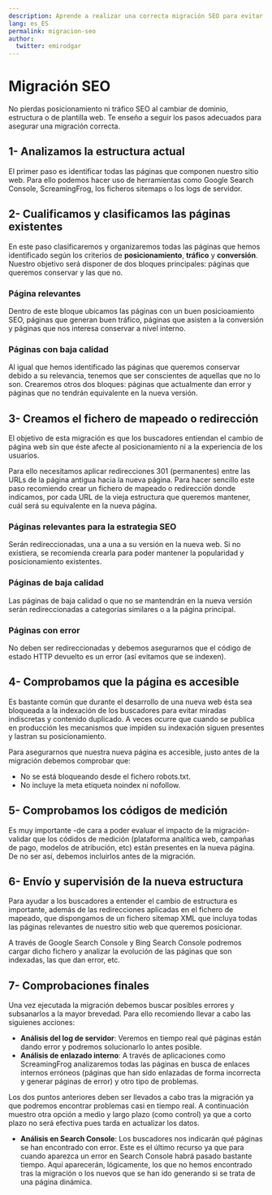 ```yaml
---
description: Aprende a realizar una correcta migración SEO para evitar perder tráfico y posicionamiento.
lang: es_ES
permalink: migracion-seo
author:
  twitter: emirodgar
---
```


# Migración SEO

No pierdas posicionamiento ni tráfico SEO al cambiar de dominio, estructura o de plantilla web. Te enseño a seguir los pasos adecuados para asegurar una migración correcta.


## 1- Analizamos la estructura actual

El primer paso es identificar todas las páginas que componen nuestro sitio web. Para ello podemos hacer uso de herramientas como Google Search Console, ScreamingFrog, los ficheros sitemaps o los logs de servidor.

## 2- Cualificamos y clasificamos las páginas existentes

En este paso clasificaremos y organizaremos todas las páginas que hemos identificado según los criterios de **posicionamiento**, **tráfico** y **conversión**. Nuestro objetivo será disponer de dos bloques principales: páginas que queremos conservar y las que no.

### Página relevantes 

Dentro de este bloque ubicamos las páginas con un buen posicioamiento SEO, páginas que generan buen tráfico, páginas que asisten a la conversión y páginas que nos interesa conservar a nivel interno.

### Páginas con baja calidad
  
Al igual que hemos identificado las páginas que queremos conservar debido a su relevancia, tenemos que ser conscientes de aquellas que no lo son. Crearemos otros dos bloques: páginas que actualmente dan error y páginas que no tendrán equivalente en la nueva versión.

## 3- Creamos el fichero de mapeado o redirección

El objetivo de esta migración es que los buscadores entiendan el cambio de página web sin que éste afecte al posicionamiento ni a la experiencia de los usuarios.

Para ello necesitamos aplicar redirecciones 301 (permanentes) entre las URLs de la página antigua hacia la nueva página. Para hacer sencillo este paso recomiendo crear un fichero de mapeado o redirección donde indicamos, por cada URL de la vieja estructura que queremos mantener, cuál será su equivalente en la nueva página.

### Páginas relevantes para la estrategia SEO

Serán redireccionadas, una a una a su versión en la nueva web. Si no existiera, se recomienda crearla para poder mantener la popularidad y posicionamiento existentes.

### Páginas de baja calidad

Las páginas de baja calidad o que no se mantendrán en la nueva versión serán redireccionadas a categorías similares o a la página principal.

### Páginas con error

No deben ser redireccionadas y debemos asegurarnos que el código de estado HTTP devuelto es un error (así evitamos que se indexen).
  
## 4- Comprobamos que la página es accesible

Es bastante común que durante el desarrollo de una nueva web ésta sea bloqueada a la indexación de los buscadores para evitar miradas indiscretas y contenido duplicado. A veces ocurre que cuando se publica en producción les mecanismos que impiden su indexación siguen presentes y lastran su posicionamiento.

Para asegurarnos que nuestra nueva página es accesible, justo antes de la migración debemos comprobar que:

- No se está bloqueando desde el fichero robots.txt.
- No incluye la meta etiqueta noindex ni nofollow.

## 5- Comprobamos los códigos de medición

Es muy importante -de cara a poder evaluar el impacto de la migración- validar que los códidos de medición (plataforma analítica web, campañas de pago, modelos de atribución, etc) están presentes en la nueva página. De no ser así, debemos incluirlos antes de la migración.

## 6- Envío y supervisión de la nueva estructura

Para ayudar a los buscadores a entender el cambio de estructura es importante, además de las redirecciones aplicadas en el fichero de mapeado, que dispongamos de un fichero sitemap XML que incluya todas las páginas relevantes de nuestro sitio web que queremos posicionar.

A través de Google Search Console y Bing Search Console podremos cargar dicho fichero y analizar la evolución de las páginas que son indexadas, las que dan error, etc.

## 7- Comprobaciones finales

Una vez ejecutada la migración debemos buscar posibles errores y subsanarlos a la mayor brevedad. Para ello recomiendo llevar a cabo las siguienes acciones:

- **Análisis del log de servidor**: Veremos en tiempo real qué páginas están dando error y podremos solucionarlo lo antes posible.
- **Análisis de enlazado interno**: A través de aplicaciones como ScreamingFrog analizaremos todas las páginas en busca de enlaces internos erróneos (páginas que han sido enlazadas de forma incorrecta y generar páginas de error) y otro tipo de problemas.

Los dos puntos anteriores deben ser llevados a cabo tras la migración ya que podremos encontrar problemas casi en tiempo real. A continuación muestro otra opción a medio y largo plazo (como control) ya que a corto plazo no será efectiva pues tarda en actualizar los datos.

- **Análisis en Search Console**: Los buscadores nos indicarán qué páginas se han encontrado con error. Este es el último recurso ya que para cuando aparezca un error en Search Console habrá pasado bastante tiempo. Aquí aparecerán, lógicamente, los que no hemos encontrado tras la migración o los nuevos que se han ido generando si se trata de una página dinámica. 
